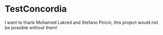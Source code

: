 # TestConcordia
I want to thank Mohamed Lakred and Stefano Pincin, this project would not be possible without them!
